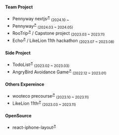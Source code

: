 #### Team Project

<ul>
  <li>Pennyway nextjs<sup><a href="https://github.com/collaBu/pennyway-client-webview-next">↗</a></sup> <sub>(2024.10 ~ </sub></li>
  <li>Pennyway<sup><a href="https://github.com/CollaBu/pennyway-client-webview">↗</a></sup> <sub>(2024.03 ~ 2024.05)</sub></li>
  <li>RooTrip<sup><a href="https://github.com/BangDori/RooTrip-Front">↗</a></sup> / Capstone project <sub>(2023.03 ~ 2023.11)</sub></li>
  <li>Echo<sup><a href="https://github.com/BangDori/Echo-FE">↗</a></sup> / LikeLion 11th hackathon <sub>(2023.07 ~ 2023.08)</sub></li>  
</ul>

#### Side Project

<ul>
  <li>TodoList<sup><a href="https://github.com/BangDori/TodoList">↗</a></sup> <sub>(2023.02 ~ 2023.03)</sub></li>
  <li>AngryBird Avoidance Game<sup><a href="https://github.com/BangDori/AngryBird-Avoidance-Game">↗</a></sup> <sub>(2022.12 ~ 2023.01)</sub></li>
</ul>

#### Others Expereince

<ul>
  <li>wooteco precourse<sup><a href="https://github.com/BangDori/woowa-precourse">↗</a></sup> <sub>(2023.10 ~ 2023.11)</sub></li>
  <li>LikeLion 11th<sup><a href="https://github.com/BangDori/LIKELION-11th">↗</a></sup> <sub>(2023.03 ~ 2023.11)</sub></li>
</ul>

#### OpenSource

<ul>
  <li>react-iphone-layout<sup><a href="https://www.npmjs.com/package/react-iphone-layout">↗</a></sup></li>
</ul>
